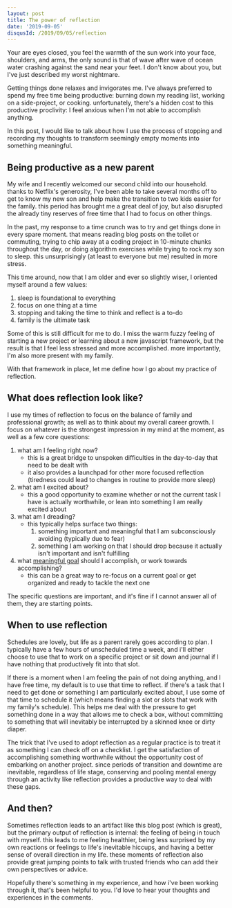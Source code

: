 ```yaml
---
layout: post
title: The power of reflection
date: '2019-09-05'
disqusId: /2019/09/05/reflection
---
```


Your are eyes closed, you feel the warmth of the sun work into your face, shoulders, and arms, the only sound is that of wave after wave of ocean water crashing against the sand near your feet. I don't know about you, but I've just described my worst nightmare. 

Getting things done relaxes and invigorates me. I've always preferred to spend my free time being productive: burning down my reading list, working on a side-project, or cooking.  unfortunately, there's a hidden cost to this productive proclivity: I feel anxious when I'm not able to accomplish anything.

In this post, I would like to talk about how I use the process of stopping and recording my thoughts to transform seemingly empty moments into something meaningful.

Being productive as a new parent
---

My wife and I recently welcomed our second child into our household. thanks to Netflix's generosity, I've been able to take several months off to get to know my new son and help make the transition to two kids easier for the family. this period has brought me a great deal of joy, but also disrupted the already tiny reserves of free time that I had to focus on other things.

In the past, my response to a time crunch was to try and get things done in every spare moment. that means reading blog posts on the toilet or commuting, trying to chip away at a coding project in 10-minute chunks throughout the day, or doing algorithm exercises while trying to rock my son to sleep. this unsurprisingly (at least to everyone but me) resulted in more stress.

This time around, now that I am older and ever so slightly wiser, I oriented myself around a few values:

1. sleep is foundational to everything
2. focus on one thing at a time
3. stopping and taking the time to think and reflect is a to-do
4. family is the ultimate task

Some of this is still difficult for me to do. I miss the warm fuzzy feeling of starting a new project or learning about a new javascript framework, but the result is that I feel less stressed and more accomplished. more importantly, I'm also more present with my family.

With that framework in place, let me define how I go about my practice of reflection.

What does reflection look like?
---

I use my times of reflection to focus on the balance of family and professional growth; as well as to think about my overall career growth. I focus on whatever is the strongest impression in my mind at the moment, as well as a few core questions:

1. what am I feeling right now?
    - this is a great bridge to unspoken difficulties in the day-to-day that need to be dealt with
    - it also provides a launchpad for other more focused reflection (tiredness could lead to changes in routine to provide more sleep)
2. what am I excited about?
    - this a good opportunity to examine whether or not the current task I have is actually worthwhile, or lean into something I am really excited about
3. what am I dreading?
    - this typically helps surface two things:
        1. something important and meaningful that I am subconsciously avoiding (typically due to fear)
        2. something I am working on that I should drop because it actually isn't important and isn't fulfilling
4. what [meaningful goal](https://facilethings.com/blog/en/time-management-matrix) should I accomplish, or work towards accomplishing?
    - this can be a great way to re-focus on a current goal or get organized and ready to tackle the next one

The specific questions are important, and it's fine if I cannot answer all of them, they are starting points.

When to use reflection
---

Schedules are lovely, but life as a parent rarely goes according to plan. I typically have a few hours of unscheduled time a week, and i'll either choose to use that to work on a specific project or sit down and journal if I have nothing that productively fit into that slot.

If there is a moment when I am feeling the pain of not doing anything, and I have free time, my default is to use that time to reflect. if there's a task that I need to get done or something I am particularly excited about, I use some of that time to schedule it (which means finding a slot or slots that work with my family's schedule). This helps me deal with the pressure to get something done in a way that allows me to check a box, without committing to something that will inevitably be interrupted by a skinned knee or dirty diaper.

The trick that I've used to adopt reflection as a regular practice is to treat it as something I can check off on a checklist. I get the satisfaction of accomplishing something worthwhile without the opportunity cost of embarking on another project. since periods of transition and downtime are inevitable, regardless of life stage, conserving and pooling mental energy through an activity like reflection provides a productive way to deal with these gaps.

And then?
---

Sometimes reflection leads to an artifact like this blog post (which is great), but the primary output of reflection is internal: the feeling of being in touch with myself. this leads to me feeling healthier, being less surprised by my own reactions or feelings to life's inevitable hiccups, and having a better sense of overall direction in my life. these moments of reflection also provide great jumping points to talk with trusted friends who can add their own perspectives or advice.

Hopefully there's something in my experience, and how i've been working through it, that's been helpful to you. I'd love to hear your thoughts and experiences in the comments.
